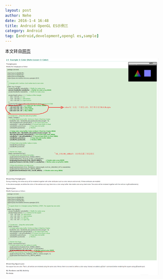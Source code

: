 ```yaml
---
layout: post
author: Nehe
date: 2016-1-4 16:48
title: Android OpenGL ES示例三
category: Android
tag: [android,development,opengl es,sample]
---
```


本文转自[网页](https://www3.ntu.edu.sg/home/ehchua/programming/android/Android_3D.html)

![OpenGL ES Samples](/public/img/android/opengles_sample3.png)
